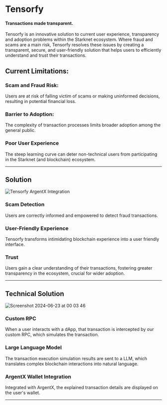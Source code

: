# Tensorfy
#### Transactions made transparent.
Tensorfy is an innovative solution to current user experience, transparency and adoption problems within the Starknet ecosystem. Where fraud and scams are a main risk, Tensorfy resolves these issues by creating a transparent, secure, and user-friendly solution that helps users to efficiently understand and trust their transactions.


## Current Limitations:
### Scam and Fraud Risk:
Users are at risk of falling victim of scams or making uninformed decisions, resulting in potential financial loss.
### Barrier to Adoption:
The complexity of transaction processes limits broader adoption among the general public.
### Poor User Experience
The steep learning curve can deter non-technical users from participating in the Starknet (and blockchain) ecosystem.

-----

## Solution
![Tensorfy ArgentX Integration](https://github.com/cfiestas6/tensorfy/assets/69156596/f8d1470e-fd1b-4c25-8d50-2e12121cb7e1)
### Scam Detection
Users are correctly informed and empowered to detect fraud transactions.
### User-Friendly Experience
Tensorfy transforms intimidating blockchain experience into a user friendly interface.
### Trust
Users gain a clear understanding of their transactions, fostering greater transparency in the ecosystem, crucial for wider adoption.

----
## Technical Solution
![Screenshot 2024-06-23 at 00 03 46](https://github.com/cfiestas6/tensorfy/assets/69156596/8786255b-08ef-471e-8c25-5be7bf461e2d)
### Custom RPC
When a user interacts with a dApp, that transaction is intercepted by our custom RPC, which simulates the transaction.
### Large Language Model
The transaction execution simulation results are sent to a LLM, which translates complex blockchain interactions into natural language.
### ArgentX Wallet Integration
Integrated with ArgentX, the explained transaction details are displayed on the user's wallet.

----

